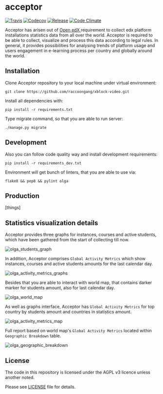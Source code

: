 # acceptor

[![Travis](https://travis-ci.org/raccoongang/acceptor.svg?branch=master)](https://travis-ci.org/raccoongang/acceptor)
[![Codecov](https://codecov.io/gh/raccoongang/acceptor/branch/tests%2Funit/graph/badge.svg)](https://codecov.io/gh/raccoongang/acceptor/branch/tests%2Funit)
[![Release](https://img.shields.io/github/release/raccoongang/acceptor.svg)](https://github.com/raccoongang/acceptor/releases)
[![Code Climate](https://img.shields.io/codeclimate/github/raccoongang/acceptor.svg)](https://codeclimate.com/github/raccoongang/acceptor)

Acceptor has arisen out of [Open edX ](https://open.edx.org) requirement to collect edx platform installations
statistics data from all over the world. Acceptor is  required to be able to collect, visualize and process this data
according to legal rules. In general, it provides possibilities for analysing trends of platform usage and users
engagement in e-learning process per country and globally around the world.

## Installation

Clone Acceptor repository to your local machine under virtual environment:

```
git clone https://github.com/raccoongang/xblock-video.git
```

Install all dependencies with:

```
pip install -r requirements.txt
```

Type migrate command, so that you are able to run server:

```
./manage.py migrate
```

## Development

Also you can follow code quality way and install development requirements:

```
pip install -r requirements_dev.txt
```

Environment will get bunch of linters, that you are able to use via:

```
flake8 && pep8 && pylint olga
```

## Production

[things]

## Statistics visualization details

Acceptor provides three graphs for instances, courses and active students, which have been gathered from the start of collecting till now.

![olga_students_graph](https://user-images.githubusercontent.com/22666467/27955348-17c4d3dc-631d-11e7-812a-43a5bdffbf90.png)

In addition, Acceptor comprises `Global Activity Metrics` which show instances, courses and active students amounts for the last calendar day.

![olga_activity_metrics_graphs](https://user-images.githubusercontent.com/22666467/27955707-b20a647e-631e-11e7-86ef-77a1da22f71c.png)

Besides that you are able to interact with world map, that contains darker marker for students amount, also for last calendar day.

![olga_world_map](https://user-images.githubusercontent.com/22666467/27955282-c92b20aa-631c-11e7-96da-0fec7b25a12a.png)

As well as graphs interface, Acceptor has `Global Activity Metrics` for top country by students amount and countries in statistics amount.

![olga_activity_metrics_map](https://user-images.githubusercontent.com/22666467/27955718-c9737042-631e-11e7-8fee-c8dd1803edd8.png)

Full report based on world map's `Global Activity Metrics` located within `Geographic Breakdown` table.

![olga_geographic_breakdown](https://user-images.githubusercontent.com/22666467/27955328-f78b8bba-631c-11e7-9ef9-b7db7cdfa3cd.png)

## License

The code in this repository is licensed under the AGPL v3 licence unless another noted.

Please see [LICENSE](https://github.com/raccoongang/acceptor/blob/master/LICENSE) file for details.
